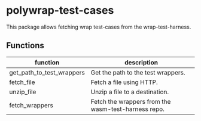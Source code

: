 # polywrap-test-cases

This package allows fetching wrap test-cases from the wrap-test-harness.

## Functions

| function | description |
| - | - |
| get_path_to_test_wrappers | Get the path to the test wrappers. |
| fetch_file | Fetch a file using HTTP. |
| unzip_file | Unzip a file to a destination. |
| fetch_wrappers | Fetch the wrappers from the wasm-test-harness repo. |

